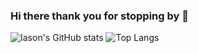 ### Hi there thank you for stopping by 👋
![Iason's GitHub stats](https://github-readme-stats.vercel.app/api?username=iasonth95&show_icons=true&show=reviews,prs_merged,prs_merged_percentage&theme=tokyonight)
![Top Langs](https://github-readme-stats.vercel.app/api/top-langs/?username=iasonth95&layout=compact&hide=Jupyter)
<!--
[![Top Langs](https://github-readme-stats.vercel.app/api/top-langs/?username=iasonth95)](https://github.com/anuraghazra/github-readme-stats)

**iasonth95/iasonth95** is a ✨ _special_ ✨ repository because its `README.md` (this file) appears on your GitHub profile.

Here are some ideas to get you started:

- 🔭 I’m currently working on ...
- 🌱 I’m currently learning ...
- 👯 I’m looking to collaborate on ...
- 🤔 I’m looking for help with ...
- 💬 Ask me about ...
- 📫 How to reach me: ...
- 😄 Pronouns: ...
- ⚡ Fun fact: ...
-->
